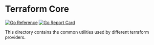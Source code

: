 # Terraform Core

[![Go Reference](https://pkg.go.dev/badge/github.com/synapsecns/sanguine/contrib/tfcore.svg)](https://pkg.go.dev/github.com/synapsecns/sanguine/contrib/tfcore)
[![Go Report Card](https://goreportcard.com/badge/github.com/synapsecns/sanguine/contrib/tfcore)](https://goreportcard.com/report/github.com/synapsecns/sanguine/contrib/tfcore)

This directory contains the common utilities used by different terraform providers.
